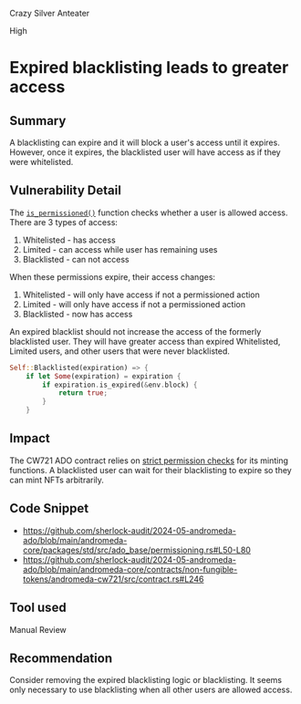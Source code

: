 Crazy Silver Anteater

High

# Expired blacklisting leads to greater access

## Summary
A blacklisting can expire and it will block a user's access until it expires. However, once it expires, the blacklisted user will have access as if they were whitelisted.

## Vulnerability Detail
The [`is_permissioned()`](https://github.com/sherlock-audit/2024-05-andromeda-ado/blob/main/andromeda-core/packages/std/src/ado_base/permissioning.rs#L50-L80) function checks whether a user is allowed access. There are 3 types of access:
1. Whitelisted - has access
2. Limited - can access while user has remaining uses
3. Blacklisted - can not access

When these permissions expire, their access changes:
1. Whitelisted - will only have access if not a permissioned action
2. Limited - will only have access if not a permissioned action
3. Blacklisted - now has access

An expired blacklist should not increase the access of the formerly blacklisted user. They will have greater access than expired Whitelisted, Limited users, and other users that were never blacklisted.

```rust
Self::Blacklisted(expiration) => {
    if let Some(expiration) = expiration {
        if expiration.is_expired(&env.block) {
            return true;
        }
    }
```

## Impact
The CW721 ADO contract relies on [strict permission checks](https://github.com/sherlock-audit/2024-05-andromeda-ado/blob/main/andromeda-core/contracts/non-fungible-tokens/andromeda-cw721/src/contract.rs#L246) for its minting functions. A blacklisted user can wait for their blacklisting to expire so they can mint NFTs arbitrarily.

## Code Snippet
- https://github.com/sherlock-audit/2024-05-andromeda-ado/blob/main/andromeda-core/packages/std/src/ado_base/permissioning.rs#L50-L80
- https://github.com/sherlock-audit/2024-05-andromeda-ado/blob/main/andromeda-core/contracts/non-fungible-tokens/andromeda-cw721/src/contract.rs#L246

## Tool used
Manual Review

## Recommendation
Consider removing the expired blacklisting logic or blacklisting. It seems only necessary to use blacklisting when all other users are allowed access.